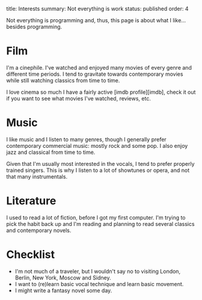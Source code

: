 title: Interests
summary: Not everything is work
status: published
order: 4

Not everything is programming and, thus, this page is about what I like... besides programming.

# Film
I'm a cinephile. I've watched and enjoyed many movies of every genre and different 
time periods. I tend to gravitate towards contemporary movies while still 
watching classics from time to time.

I love cinema so much I have a fairly active [imdb profile][imdb], check it out if you want to see what movies I've watched, reviews, etc.

# Music
I like music and I listen to many genres, though I generally prefer
contemporary commercial music: mostly rock and some pop. I also enjoy jazz and classical from time to time.

Given that I'm usually most interested in the vocals, I tend to prefer properly trained singers. This is why I listen
to a lot of showtunes or opera, and not that many instrumentals.

# Literature
I used to read a lot of fiction, before I got my first computer. I'm trying to pick the habit back up and I'm reading and
planning to read several classics and contemporary novels.

# Checklist
* I'm not much of a traveler, but I wouldn't say no to visiting London, Berlin, New York, Moscow and Sidney.
* I want to (re)learn basic vocal technique and learn basic movement.
* I might write a fantasy novel some day.
